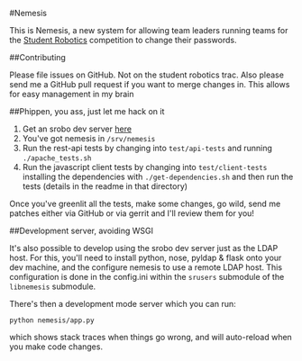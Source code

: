 #Nemesis

This is Nemesis, a new system for allowing team leaders running teams for the
[Student Robotics](http://studentrobotics.org) competition to change their passwords.


##Contributing

Please file issues on GitHub. Not on the student robotics trac. Also please
send me a GitHub pull request if you want to merge changes in. This allows
for easy management in my brain

##Phippen, you ass, just let me hack on it


1. Get an srobo dev server [here](http://github.com/samphippen/badger-vagrant)
2. You've got nemesis in `/srv/nemesis`
3. Run the rest-api tests by changing into `test/api-tests` and running
   `./apache_tests.sh`
4. Run the javascript client tests by changing into `test/client-tests`
   installing the dependencies with `./get-dependencies.sh` and then run the
   tests (details in the readme in that directory)

Once you've greenlit all the tests, make some changes, go wild, send me patches
either via GitHub or via gerrit and I'll review them for you!

##Development server, avoiding WSGI

It's also possible to develop using the srobo dev server just as the LDAP host.
For this, you'll need to install python, nose, pyldap & flask onto your dev machine,
and the configure nemesis to use a remote LDAP host.
This configuration is done in the config.ini within the `srusers` submodule of the
`libnemesis` submodule.

There's then a development mode server which you can run:

    python nemesis/app.py

which shows stack traces when things go wrong, and will auto-reload when you make code changes.
